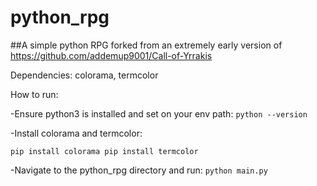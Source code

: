 # python_rpg
##A simple python RPG forked from an extremely early version of https://github.com/addemup9001/Call-of-Yrrakis

Dependencies: colorama, termcolor

How to run:
  
  -Ensure python3 is installed and set on your env path:
   `python --version`

  -Install colorama and termcolor:
  
  `pip install colorama
   pip install termcolor`
  
  -Navigate to the python_rpg directory and run:
   `python main.py`
